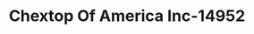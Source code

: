 ---
f_zip-code: 21144
f_state-code: MD
title: Chextop Of America Inc-14952
f_phone: 410-551-0177
f_city-only: Severn
f_address: 2620 Annapolis Rd # F Severn
f_location-unique-id: '14952'
slug: chextop-of-america-inc-14952
updated-on: '2024-05-30T13:46:58.046Z'
created-on: '2024-05-30T13:36:59.803Z'
published-on: '2024-05-30T13:54:32.469Z'
f_city-state: cms/city/severn-md.md
f_company: cms/company/chextop-of-america-inc.md
f_state: cms/state/maryland.md
layout: '[payday-loan].html'
tags: payday-loan
---